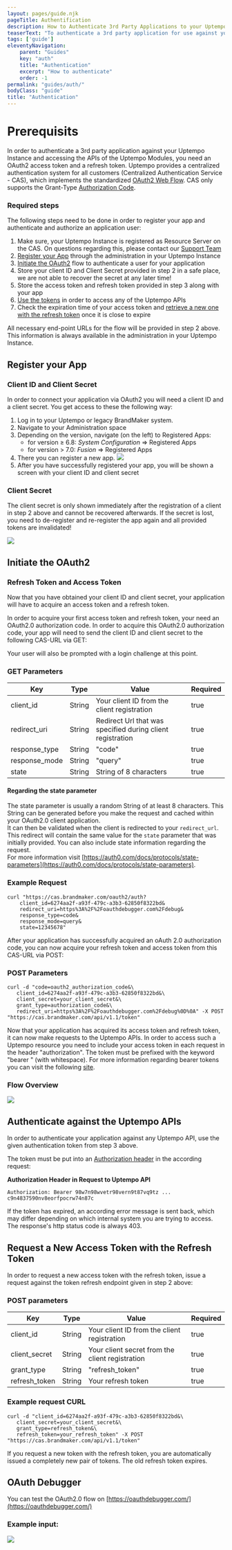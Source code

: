```yaml
---
layout: pages/guide.njk
pageTitle: Authentification
description: How to Authenticate 3rd Party Applications to your Uptempo Instance
teaserText: "To authenticate a 3rd party application for use against your Uptempo instance and accessing the APIs of the Uptempo Modules, you need an OAuth2 access token and a refresh token. Uptempo provides a centralized authentication system for all customers (Centralized Authentication Service - CAS), which implements the the standardized OAuth2 Web Flow."
tags: ['guide']
eleventyNavigation:
    parent: "Guides"
    key: "auth"
    title: "Authentication"
    excerpt: "How to authenticate"
    order: -1
permalink: "guides/auth/"
bodyClass: "guide"
title: "Authentication"
---
```

Prerequisits
=============

In order to authenticate a 3rd party application against your Uptempo Instance and accessing the APIs of the Uptempo Modules, you need an OAuth2 access token and a refresh token. Uptempo provides a centralized authentication system for all customers (Centralized Authentication Service - CAS), which implements the standardized [OAuth2 Web Flow](https://oauth.net/2/). CAS only supports the Grant-Type [Authorization Code](https://auth0.com/docs/get-started/authentication-and-authorization-flow/authorization-code-flow).

### Required steps
The following steps need to be done in order to register your app and
authenticate and authorize an application user:

1.  Make sure, your Uptempo Instance is registered as Resource Server on the CAS. On questions regarding this, please contact our [Support Team](https://www.brandmaker.com/contact/support-ticket/)
2.  [Register your App](#register-your-app) through the administration in your Uptempo Instance
3.  [Initiate the OAuth2](#initiate-the-oauth2) flow to authenticate a user for your application
4.  Store your client ID and Client Secret provided in step 2 in a safe place, we are not able to recover the secret at any later time!
5.  Store the access token and refresh token provided in step 3 along with your app
6.  [Use the tokens](#authenticate-against-the-brandmaker-apis) in order to access any of the Uptempo APIs
7.  Check the expiration time of your access token and [retrieve a new one with the refresh token](#request-a-new-access-token-with-the-refresh-token) once it is close to expire

All necessary end-point URLs for the flow will be provided in step 2 above. This information is always available in the administration in your Uptempo Instance.

## Register your App

### Client ID and Client Secret

In order to connect your application via OAuth2 you will need a client
ID and a client secret. You get access to these the following way:

1.  Log in to your Uptempo or legacy BrandMaker system.
2.  Navigate to your Administration space
3.  Depending on the version, navigate (on the left) to Registered Apps:
    - for version ≥ 6.8: *System Configuration* =\> Registered Apps
    - for version > 7.0: *Fusion* =\> Registered Apps
4.  There you can register a new app. ![](/assets/guides/auth/clientsecret.png)
5.  After you have successfully registered your app, you will be shown a
    screen with your client ID and client secret

### Client Secret

The client secret is only shown immediately after the registration of a client in step 2 above and cannot be recovered afterwards. If the secret is lost, you need to de-register and re-register the app again and all provided tokens are invalidated!

 ![](/assets/guides/auth/clientsecretid.png)

## Initiate the OAuth2

### Refresh Token and Access Token

Now that you have obtained your client ID and client secret, your application will have to acquire an access token and a refresh token.

In order to acquire your first access token and refresh token, your need an OAuth2.0 authorization code. In order to acquire this OAuth2.0 authorization code, your app will need to send the client ID and client secret to the following CAS-URL via GET:

Your user will also be prompted with a login challenge at this point.

### GET Parameters

|Key|Type|Value|Required|
|--- |--- |--- |--- |
|client_id|String|Your client ID from the client registration|true|
|redirect_uri|String|Redirect Url that was specified during client registration|true|
|response_type|String|"code"|true|
|response_mode|String|"query"|true|
|state|String|String of 8 characters|true|

#### Regarding the state parameter
The state parameter is usually a random String of at least 8 characters. This String can be generated before you make the request and cached within your OAuth2.0 client application. \
It can then be validated when the client is redirected to your ``redirect_url``. This redirect will contain the same value for the ``state`` parameter that was initially provided. You can also include state information regarding the request.\
For more information visit [https://auth0.com/docs/protocols/state-parameters](https://auth0.com/docs/protocols/state-parameters).

### Example Request

``` xquery
curl "https://cas.brandmaker.com/oauth2/auth?
    client_id=6274aa2f-a93f-479c-a3b3-62850f8322bd&
    redirect_uri=https%3A%2F%2Foauthdebugger.com%2Fdebug&
    response_type=code&
    response_mode=query&
    state=12345678"
```

 After your application has successfully acquired an oAuth 2.0 authorization code, you can now acquire your refresh token and access token from this CAS-URL via POST: 

 ### POST Parameters

 ``` xquery
curl -d "code=oauth2_authorization_code&\
    client_id=6274aa2f-a93f-479c-a3b3-62850f8322bd&\
    client_secret=your_client_secret&\
    grant_type=authorization_code&\
    redirect_uri=https%3A%2F%2Foauthdebugger.com%2Fdebug%0D%0A" -X POST "https://cas.brandmaker.com/api/v1.1/token"
```

Now that your application has acquired its access token and refresh token, it can now make requests to the Uptempo APIs. In order to access such a Uptempo resource you need to include your access token in each request in the header "authorization". The token must be prefixed with the keyword "bearer " (with whitespace). For more information regarding bearer tokens you can visit the following [site](https://tools.ietf.org/html/rfc6750).

### Flow Overview

 ![](/assets/guides/auth/flowoverview.png)

## Authenticate against the Uptempo APIs

In order to authenticate your application against any Uptempo API, use the given authentication token from step 3 above.

The token must be put into an [Authorization header](https://developer.mozilla.org/en-US/docs/Web/HTTP/Headers/Authorization) in the according request:

**Authorization Header in Request to Uptempo API**
``` xquery
Authorization: Bearer 98w7n98wvetr98vern9t87vq9tz ... c9n4837590nv8eorfpocrw74n87c
```

If the token has expired, an according error message is sent back, which may differ depending on which internal system you are trying to access. The response's http status code is always 403.

## Request a New Access Token with the Refresh Token

In order to request a new access token with the refresh token, issue a request against the token refresh endpoint given in step 2 above:

### POST parameters

|Key|Type|Value|Required|
|--- |--- |--- |--- |
|client_id|String|Your client ID from the client registration|true|
|client_secret|String|Your client secret from the client registration|true|
|grant_type|String|"refresh_token"|true|
|refresh_token|String|Your refresh token|true|

### Example request CURL

 ``` xquery
curl -d "client_id=6274aa2f-a93f-479c-a3b3-62850f8322bd&\
    client_secret=your_client_secret&\
    grant_type=refresh_token&\
    refresh_token=your_refresh_token" -X POST "https://cas.brandmaker.com/api/v1.1/token"
```

If you request a new token with the refresh token, you are automatically issued a completely new pair of tokens. The old refresh token expires.

## OAuth Debugger
You can test the OAuth2.0 flow on [https://oauthdebugger.com/](https://oauthdebugger.com/)

### Example input:

 ![](/assets/guides/auth/oauth2.png)
